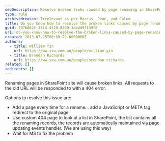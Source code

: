 ```yaml
---
seoDescription: Resolve broken links caused by page renaming in SharePoint sites using JavaScript or custom 404 pages, or wait for Microsoft to address the issue.
type: rule
archivedreason: Irrelevant as per Marcus, Jean, and Calum
title: Do you know how to resolve the broken links caused by page renaming?
guid: 737b062f-3514-4520-8209-1ae4d9f109f8
uri: do-you-know-how-to-resolve-the-broken-links-caused-by-page-renaming
created: 2013-07-25T00:00:22.0000000Z
authors:
  - title: William Yin
    url: https://ww.ssw.com.au/people/william-yin
  - title: Brendan Richards
    url: https://ww.ssw.com.au/people/brendan-richards
related: []
redirects: []
---
```


Renaming pages in SharePoint site will cause broken links. All requests to the old URL will be responded to with a 404 error.

<!--endintro-->

Options to resolve this issue are:

- Add a page every time for a rename... add a JavaScript or META tag redirect to the original page
- Use custom 404 page to look at a list in SharePoint, the list contains all the renaming records, the records are automatically maintained via page updating events handler. (We are using this way)
- Wait for MS to fix the problem
